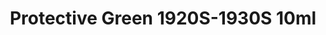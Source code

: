---
layout: product
title: "Protective Green 1920S-1930S  10ml"
price: "330" 
desc: "Acrylic Laquer 10mL"
img_path: "/assets/img/RC076.webp"
brand: "AK "
available: true
special_offer: false
new: false
soon: false
cat: "020000"
subcat: "020200"
subsubcat: "020201"
sifra: "RC076"
popular: false
---